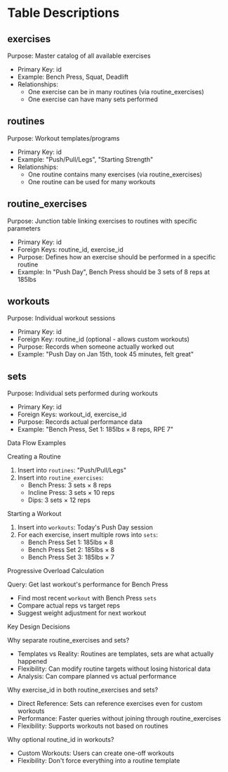 # Table Descriptions

## exercises

Purpose: Master catalog of all available exercises

- Primary Key: id
- Example: Bench Press, Squat, Deadlift
- Relationships:
  - One exercise can be in many routines (via routine_exercises)
  - One exercise can have many sets performed

## routines

Purpose: Workout templates/programs

- Primary Key: id
- Example: "Push/Pull/Legs", "Starting Strength"
- Relationships:
  - One routine contains many exercises (via routine_exercises)
  - One routine can be used for many workouts

## routine_exercises

Purpose: Junction table linking exercises to routines with specific parameters

- Primary Key: id
- Foreign Keys: routine_id, exercise_id
- Purpose: Defines how an exercise should be performed in a specific routine
- Example: In "Push Day", Bench Press should be 3 sets of 8 reps at 185lbs

## workouts

Purpose: Individual workout sessions

- Primary Key: id
- Foreign Key: routine_id (optional - allows custom workouts)
- Purpose: Records when someone actually worked out
- Example: "Push Day on Jan 15th, took 45 minutes, felt great"

## sets

Purpose: Individual sets performed during workouts

- Primary Key: id
- Foreign Keys: workout_id, exercise_id
- Purpose: Records actual performance data
- Example: "Bench Press, Set 1: 185lbs × 8 reps, RPE 7"

Data Flow Examples

Creating a Routine

1. Insert into `routines`: "Push/Pull/Legs"
2. Insert into `routine_exercises`:
   - Bench Press: 3 sets × 8 reps
   - Incline Press: 3 sets × 10 reps
   - Dips: 3 sets × 12 reps

Starting a Workout

1. Insert into `workouts`: Today's Push Day session
2. For each exercise, insert multiple rows into `sets`:
   - Bench Press Set 1: 185lbs × 8
   - Bench Press Set 2: 185lbs × 8
   - Bench Press Set 3: 185lbs × 7

Progressive Overload Calculation

Query: Get last workout's performance for Bench Press

- Find most recent `workout` with Bench Press `sets`
- Compare actual reps vs target reps
- Suggest weight adjustment for next workout

Key Design Decisions

Why separate routine_exercises and sets?

- Templates vs Reality: Routines are templates, sets are what actually happened
- Flexibility: Can modify routine targets without losing historical data
- Analysis: Can compare planned vs actual performance

Why exercise_id in both routine_exercises and sets?

- Direct Reference: Sets can reference exercises even for custom workouts
- Performance: Faster queries without joining through routine_exercises
- Flexibility: Supports workouts not based on routines

Why optional routine_id in workouts?

- Custom Workouts: Users can create one-off workouts
- Flexibility: Don't force everything into a routine template
